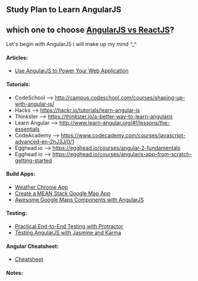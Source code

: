 ## Study Plan to Learn AngularJS

## which one to choose [AngularJS vs ReactJS](https://www.codementor.io/codementorteam/tutorials/react-vs-angular-2-comparison-beginners-guide-lvz5710ha)?

Let's begin with AngularJS I will make up my mind ^_^

#### Articles:
- [Use AngularJS to Power Your Web Application](https://www.yearofmoo.com/2012/08/use-angularjs-to-power-your-web-application.html)

#### Tutorials:

- CodeSchool --> http://campus.codeschool.com/courses/shaping-up-with-angular-js/
- Hacks --> https://hackr.io/tutorials/learn-angular-js
- Thinkster --> https://thinkster.io/a-better-way-to-learn-angularjs
- Learn Angular --> http://www.learn-angular.org/#!/lessons/the-essentials
- CodeAcademy --> https://www.codecademy.com/courses/javascript-advanced-en-2hJ3J/0/1
- Egghead.io --> https://egghead.io/courses/angular-2-fundamentals
- Egghead.io --> https://egghead.io/courses/angularjs-app-from-scratch-getting-started


#### Build Apps:
- [Weather Chrome App](http://www.ng-newsletter.com/posts/chrome-apps-on-angular.html)
- [Create a MEAN Stack Google Map App](https://scotch.io/tutorials/making-mean-apps-with-google-maps-part-i)
- [Awesome Google Maps Components with AngularJS](http://wbyoko.co/angularjs/angularjs-google-maps-components.html)

#### Testing:
- [Practical End-to-End Testing with Protractor](http://www.ng-newsletter.com/posts/practical-protractor.html)
- [Testing AngularJS with Jasmine and Karma](https://scotch.io/tutorials/testing-angularjs-with-jasmine-and-karma-part-1)

#### Angular Cheatsheet:
- [Cheatsheet](https://www.cheatography.com/proloser/cheat-sheets/angularjs/)

#### Notes:

